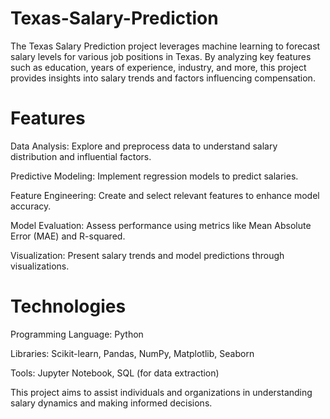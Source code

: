 # Texas-Salary-Prediction

The Texas Salary Prediction project leverages machine learning to forecast salary levels for various job positions in Texas. By analyzing key features such as education, years of experience, industry, and more, this project provides insights into salary trends and factors influencing compensation.

# Features
Data Analysis: Explore and preprocess data to understand salary distribution and influential factors.

Predictive Modeling: Implement regression models to predict salaries.

Feature Engineering: Create and select relevant features to enhance model accuracy.

Model Evaluation: Assess performance using metrics like Mean Absolute Error (MAE) and R-squared.

Visualization: Present salary trends and model predictions through visualizations.

# Technologies
Programming Language: Python

Libraries: Scikit-learn, Pandas, NumPy, Matplotlib, Seaborn

Tools: Jupyter Notebook, SQL (for data extraction)

This project aims to assist individuals and organizations in understanding salary dynamics and making informed decisions.
